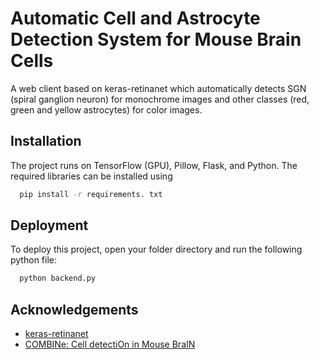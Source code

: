 
# Automatic Cell and Astrocyte Detection System for Mouse Brain Cells

A web client based on keras-retinanet which automatically detects SGN (spiral ganglion neuron) for monochrome images and other classes (red, green and yellow astrocytes) for color images.




## Installation

The project runs on TensorFlow (GPU), Pillow, Flask, and Python. The required libraries can be installed using

```bash
  pip install -r requirements. txt
```
    
## Deployment

To deploy this project, open your folder directory and run the following python file:

```bash
  python backend.py
```


## Acknowledgements

 - [keras-retinanet](https://github.com/fizyr/keras-retinanet)
 - [COMBINe: Cell detectiOn in Mouse BraIN](https://github.com/yccc12/COMBINe/tree/main)

